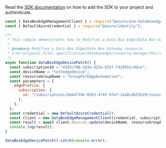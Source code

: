Read the [SDK documentation](https://github.com/Azure/azure-sdk-for-js/blob/%40azure%2Farm-databoxedge_2.0.1/sdk/databoxedge/arm-databoxedge/README.md) on how to add the SDK to your project and authenticate.

```javascript
const { DataBoxEdgeManagementClient } = require("@azure/arm-databoxedge");
const { DefaultAzureCredential } = require("@azure/identity");

/**
 * This sample demonstrates how to Modifies a Data Box Edge/Data Box Gateway resource.
 *
 * @summary Modifies a Data Box Edge/Data Box Gateway resource.
 * x-ms-original-file: specification/databoxedge/resource-manager/Microsoft.DataBoxEdge/stable/2021-06-01/examples/DataBoxEdgeDevicePatch.json
 */
async function dataBoxEdgeDevicePatch() {
  const subscriptionId = "4385cf00-2d3a-425a-832f-f4285b1c9dce";
  const deviceName = "testedgedevice";
  const resourceGroupName = "GroupForEdgeAutomation";
  const parameters = {
    edgeProfile: {
      subscription: {
        id: "/subscriptions/0d44739e-0563-474f-97e7-24a0cdb23b29/resourceGroups/rapvs-rg/providers/Microsoft.AzureStack/linkedSubscriptions/ca014ddc-5cf2-45f8-b390-e901e4a0ae87",
      },
    },
  };
  const credential = new DefaultAzureCredential();
  const client = new DataBoxEdgeManagementClient(credential, subscriptionId);
  const result = await client.devices.update(deviceName, resourceGroupName, parameters);
  console.log(result);
}

dataBoxEdgeDevicePatch().catch(console.error);
```
